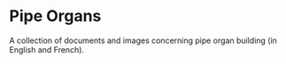 Pipe Organs
===========

A collection of documents and images concerning pipe organ building (in English and French).
